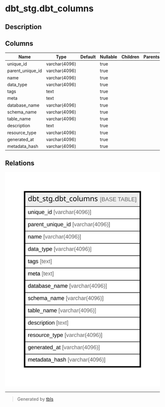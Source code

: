 # dbt_stg.dbt_columns

## Description

## Columns

| Name | Type | Default | Nullable | Children | Parents | Comment |
| ---- | ---- | ------- | -------- | -------- | ------- | ------- |
| unique_id | varchar(4096) |  | true |  |  |  |
| parent_unique_id | varchar(4096) |  | true |  |  |  |
| name | varchar(4096) |  | true |  |  |  |
| data_type | varchar(4096) |  | true |  |  |  |
| tags | text |  | true |  |  |  |
| meta | text |  | true |  |  |  |
| database_name | varchar(4096) |  | true |  |  |  |
| schema_name | varchar(4096) |  | true |  |  |  |
| table_name | varchar(4096) |  | true |  |  |  |
| description | text |  | true |  |  |  |
| resource_type | varchar(4096) |  | true |  |  |  |
| generated_at | varchar(4096) |  | true |  |  |  |
| metadata_hash | varchar(4096) |  | true |  |  |  |

## Relations

![er](dbt_stg.dbt_columns.svg)

---

> Generated by [tbls](https://github.com/k1LoW/tbls)
